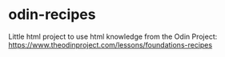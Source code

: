 # odin-recipes

Little html project to use html knowledge from the Odin Project: https://www.theodinproject.com/lessons/foundations-recipes